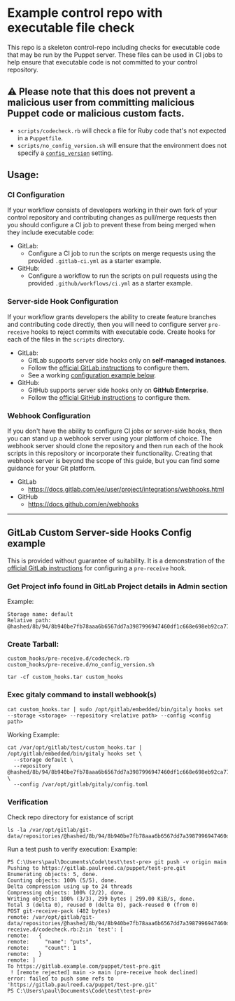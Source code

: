 # Example control repo with executable file check

This repo is a skeleton control-repo including checks for executable code that may be run
by the Puppet server. These files can be used in CI jobs to help ensure that executable code
is not committed to your control repository. 

## ⚠️ Please note that this does not prevent a malicious user from committing malicious Puppet code or malicious custom facts.

- `scripts/codecheck.rb` will check a file for Ruby code that's not expected in a `Puppetfile`.
- `scripts/no_config_version.sh` will ensure that the environment does not specify a [`config_version`](https://www.puppet.com/docs/puppet/latest/config_file_environment.html) setting.


## Usage:

### CI Configuration

If your workflow consists of developers working in their own fork of your control repository and contributing
changes as pull/merge requests then you should configure a CI job to prevent these from being merged when they
include executable code:

- GitLab:
  - Configure a CI job to run the scripts on merge requests using the provided `.gitlab-ci.yml` as a starter example.
- GitHub:
  - Configure a workflow to run the scripts on pull requests using the provided `.github/workflows/ci.yml` as a starter example.

### Server-side Hook Configuration

If your workflow grants developers the ability to create feature branches and contributing code directly,
then you will need to configure server `pre-receive` hooks to reject commits with executable code. Create
hooks for each of the files in the `scripts` directory.

- GitLab:
  - GitLab supports server side hooks only on **self-managed instances**.
  - Follow the [official GitLab instructions](https://docs.gitlab.com/ee/administration/server_hooks.html) to configure them.
  - See a working [configuration example below](#gitlab-custom-server-side-hooks-config-example).
- GitHub:
  - GitHub supports server side hooks only on **GitHub Enterprise**.
  - Follow the [official GitHub instructions](https://docs.github.com/en/enterprise-server@3.12/admin/policies/enforcing-policy-with-pre-receive-hooks/managing-pre-receive-hooks-on-your-instance#creating-pre-receive-hooks) to configure them.

### Webhook Configuration

If you don't have the ability to configure CI jobs or server-side hooks, then you can stand up a webhook
server using your platform of choice. The webhook server should clone the repository and then run each of
the hook scripts in this repository or incorporate their functionality. Creating that webhook server is
beyond the scope of this guide, but you can find some guidance for your Git platform.

- GitLab
  - https://docs.gitlab.com/ee/user/project/integrations/webhooks.html
- GitHub
  - https://docs.github.com/en/webhooks
 
-------

## GitLab Custom Server-side Hooks Config example

This is provided without guarantee of suitability. It is a demonstration of the
[official GitLab instructions](https://docs.gitlab.com/ee/administration/server_hooks.html)
for configuring a `pre-receive` hook.

### Get Project info found in GitLab Project details in Admin section
Example:
```
Storage name: default
Relative path: @hashed/8b/94/8b940be7fb78aaa6b6567dd7a3987996947460df1c668e698eb92ca77e425349.git
```

### Create Tarball:
```
custom_hooks/pre-receive.d/codecheck.rb
custom_hooks/pre-receive.d/no_config_version.sh

tar -cf custom_hooks.tar custom_hooks
```

### Exec gitaly command to install webhook(s)
```
cat custom_hooks.tar | sudo /opt/gitlab/embedded/bin/gitaly hooks set --storage <storage> --repository <relative path> --config <config path>
```
Working Example:
```
cat /var/opt/gitlab/test/custom_hooks.tar | /opt/gitlab/embedded/bin/gitaly hooks set \
  --storage default \
  --repository @hashed/8b/94/8b940be7fb78aaa6b6567dd7a3987996947460df1c668e698eb92ca77e425349.git \
  --config /var/opt/gitlab/gitaly/config.toml
```

### Verification 

Check repo directory for existance of script
```
ls -la /var/opt/gitlab/git-data/repositories/@hashed/8b/94/8b940be7fb78aaa6b6567dd7a3987996947460df1c668e698eb92ca77e425349.git/custom_hooks
```

Run a test push to verify execution: 
Example:
```
PS C:\Users\paul\Documents\Code\test\test-pre> git push -v origin main
Pushing to https://gitlab.paulreed.ca/puppet/test-pre.git
Enumerating objects: 5, done.
Counting objects: 100% (5/5), done.
Delta compression using up to 24 threads
Compressing objects: 100% (2/2), done.
Writing objects: 100% (3/3), 299 bytes | 299.00 KiB/s, done.
Total 3 (delta 0), reused 0 (delta 0), pack-reused 0 (from 0)
POST git-receive-pack (482 bytes)
remote: /var/opt/gitlab/git-data/repositories/@hashed/8b/94/8b940be7fb78aaa6b6567dd7a3987996947460df1c668e698eb92ca77e425349.git/custom_hooks/pre-receive.d/codecheck.rb:2:in `test': [
remote:   {
remote:     "name": "puts",
remote:     "count": 1
remote:   }
remote: ]
To https://gitlab.example.com/puppet/test-pre.git
 ! [remote rejected] main -> main (pre-receive hook declined)
error: failed to push some refs to 'https://gitlab.paulreed.ca/puppet/test-pre.git'
PS C:\Users\paul\Documents\Code\test\test-pre>

```



